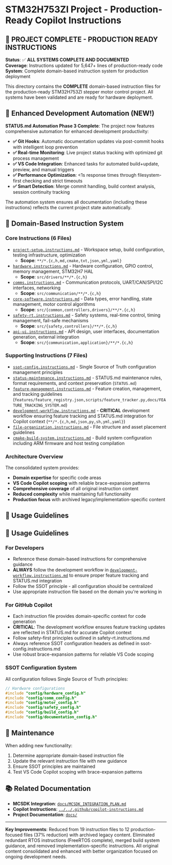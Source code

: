 # STM32H753ZI Project - Production-Ready Copilot Instructions

## 🎉 **PROJECT COMPLETE - PRODUCTION READY INSTRUCTIONS**

**Status**: ✅ **ALL SYSTEMS COMPLETE AND DOCUMENTED**  
**Coverage**: Instructions updated for 5,647+ lines of production-ready code  
**System**: Complete domain-based instruction system for production deployment

This directory contains the **COMPLETE** domain-based instruction files for the production-ready STM32H753ZI stepper motor control project. All systems have been validated and are ready for hardware deployment.

## 🤖 Enhanced Development Automation (NEW!)

**STATUS.md Automation Phase 3 Complete**: The project now features comprehensive automation for enhanced development productivity:

- **✅ Git Hooks**: Automatic documentation updates via post-commit hooks with intelligent loop prevention
- **✅ Real-time Monitoring**: Live project status tracking with optimized git process management
- **✅ VS Code Integration**: Enhanced tasks for automated build+update, preview, and manual triggers
- **✅ Performance Optimization**: <1s response times through filesystem-first checking and strict timeouts
- **✅ Smart Detection**: Merge commit handling, build context analysis, session continuity tracking

The automation system ensures all documentation (including these instructions) reflects the current project state automatically.

## 📁 Domain-Based Instruction System

### Core Instructions (6 Files)
- [`project-setup.instructions.md`](./project-setup.instructions.md) - Workspace setup, build configuration, testing infrastructure, optimization
  - **Scope**: `**/*.{c,h,md,cmake,txt,json,yml,yaml}`
- [`hardware.instructions.md`](./hardware.instructions.md) - Hardware configuration, GPIO control, memory management, STM32H7 HAL
  - **Scope**: `src/drivers/**/*.{c,h}`
- [`comms.instructions.md`](./comms.instructions.md) - Communication protocols, UART/CAN/SPI/I2C interfaces, networking
  - **Scope**: `src/communication/**/*.{c,h}`
- [`core-software.instructions.md`](./core-software.instructions.md) - Data types, error handling, state management, motor control algorithms
  - **Scope**: `src/{common,controllers,drivers}/**/*.{c,h}`
- [`safety-rt.instructions.md`](./safety-rt.instructions.md) - Safety systems, real-time control, timing management, fail-safe mechanisms
  - **Scope**: `src/{safety,controllers}/**/*.{c,h}`
- [`api-ui.instructions.md`](./api-ui.instructions.md) - API design, user interfaces, documentation generation, external integration
  - **Scope**: `src/{communication,application}/**/*.{c,h}`

### Supporting Instructions (7 Files)
- [`ssot-config.instructions.md`](./ssot-config.instructions.md) - Single Source of Truth configuration management principles
- [`status-maintenance.instructions.md`](./status-maintenance.instructions.md) - STATUS.md maintenance rules, format requirements, and context preservation (`STATUS.md`)
- [`feature-management.instructions.md`](./feature-management.instructions.md) - Feature creation, management, and tracking guidelines (`features/feature_registry.json,scripts/feature_tracker.py,docs/FEATURE_TRACKING_SYSTEM.md`)
- [`development-workflow.instructions.md`](./development-workflow.instructions.md) - **CRITICAL** development workflow ensuring feature tracking and STATUS.md integration for Copilot context (`**/*.{c,h,md,json,py,sh,yml,yaml}`)
- [`file-organization.instructions.md`](./file-organization.instructions.md) - File structure and asset placement guidelines
- [`cmake-build-system.instructions.md`](./cmake-build-system.instructions.md) - Build system configuration including ARM firmware and host testing compilation

### Architecture Overview
The consolidated system provides:
- **Domain expertise** for specific code areas
- **VS Code Copilot scoping** with reliable brace-expansion patterns
- **Comprehensive coverage** of all original instruction content
- **Reduced complexity** while maintaining full functionality
- **Production focus** with archived legacy/implementation-specific content

## 🎯 Usage Guidelines

## 🎯 Usage Guidelines

### For Developers
- Reference these domain-based instructions for comprehensive guidance
- **ALWAYS** follow the development workflow in [`development-workflow.instructions.md`](./development-workflow.instructions.md) to ensure proper feature tracking and STATUS.md integration
- Follow the SSOT principle - all configuration should be centralized
- Use appropriate instruction file based on the domain you're working in

### For GitHub Copilot
- Each instruction file provides domain-specific context for code generation
- **CRITICAL**: The development workflow ensures feature tracking updates are reflected in STATUS.md for accurate Copilot context
- Follow safety-first principles outlined in safety-rt.instructions.md
- Always reference SSOT configuration headers as defined in ssot-config.instructions.md
- Use robust brace-expansion patterns for reliable VS Code scoping

### SSOT Configuration System
All configuration follows Single Source of Truth principles:
```c
// Hardware configurations
#include "config/hardware_config.h"
#include "config/comm_config.h"  
#include "config/motor_config.h"
#include "config/safety_config.h"
#include "config/build_config.h"
#include "config/documentation_config.h"
```

## 🔄 Maintenance

When adding new functionality:
1. Determine appropriate domain-based instruction file
2. Update the relevant instruction file with new guidance  
3. Ensure SSOT principles are maintained
4. Test VS Code Copilot scoping with brace-expansion patterns

## 📚 Related Documentation

- **MCSDK Integration**: [`docs/MCSDK_INTEGRATION_PLAN.md`](../../docs/MCSDK_INTEGRATION_PLAN.md)
- **Copilot Instructions**: [`../../.github/copilot-instructions.md`](../../.github/copilot-instructions.md)
- **Project Documentation**: [`docs/`](../../docs/)

---

**Key Improvements**: Reduced from 19 instruction files to 12 production-focused files (37% reduction) with archived legacy content. Eliminated redundant RTOS instructions (FreeRTOS complete), merged build system guidance, and removed implementation-specific instructions. All original content consolidated and enhanced with better organization focused on ongoing development needs.
